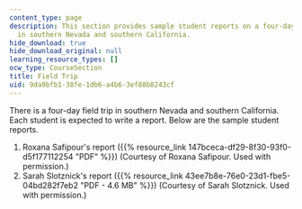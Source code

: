 ```yaml
---
content_type: page
description: This section provides sample student reports on a four-day field trip
  in southern Nevada and southern California.
hide_download: true
hide_download_original: null
learning_resource_types: []
ocw_type: CourseSection
title: Field Trip
uid: 9da9bfb1-38fe-1db6-a4b6-3ef88b8243cf
---
```


There is a four-day field trip in southern Nevada and southern California. Each student is expected to write a report. Below are the sample student reports.

1.  Roxana Safipour's report ({{% resource_link 147bceca-df29-8f30-93f0-d5f177112254 "PDF" %}}) (Courtesy of Roxana Safipour. Used with permission.)
2.  Sarah Slotznick's report ({{% resource_link 43ee7b8e-76e0-23d1-fbe5-04bd282f7eb2 "PDF - 4.6 MB" %}}) (Courtesy of Sarah Slotznick. Used with permission.)